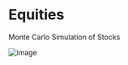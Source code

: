 # Equities
Monte Carlo Simulation of Stocks

![image](https://github.com/Tariqkharsa/Equities/assets/88465880/927b4cb3-5c9f-4b25-8304-304f5dbae645)
